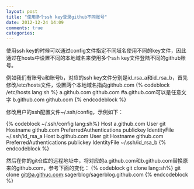```yaml
---
layout: post
title: "使用多个ssh key登录github不同账号"
date: 2012-12-24 14:09
comments: true
categories: 
---
```

使用ssh key的时候可以通过config文件指定不同域名使用不同的key文件，因此通过在hosts中设置不同的本地域名来使用多个ssh key文件登陆不同的github账号。

例如我们有账号a和账号b，对应的ssh key文件分别是id_rsa_a和id_rsa_b，首先修改/etc/hosts文件，设置两个本地域名指向github.com
{% codeblock /etc/hosts lang:sh %}
a.github.com    github.com  #a.github.com可以是任意文字
b.github.com    github.com
{% endcodeblock %}

修改用户的ssh配置文件~/.ssh/config，示例如下：
<!-- more -->
{% codeblock ~/.ssh/config lang:sh%}
Host a.github.com
    User git 
    Hostname github.com
    PreferredAuthentications publickey
    IdentityFile ~/.ssh/id_rsa_a
Host b.github.com
    User git 
    Hostname github.com
    PreferredAuthentications publickey
    IdentityFile ~/.ssh/id_rsa_b
{% endcodeblock %}

然后在你的git仓库的远程地址中，将对应的a.github.com和b.github.com替换原来的github.com，参考下面的变化：
{% codeblock git clone lang:sh%}
git clone git@a.githuc.com:sagerblog/sagerblog.github.com
{% endcodeblock %}





